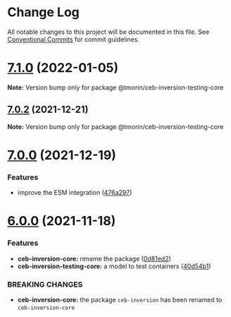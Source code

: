 # Change Log

All notable changes to this project will be documented in this file.
See [Conventional Commits](https://conventionalcommits.org) for commit guidelines.

# [7.1.0](https://github.com/tmorin/ceb/compare/v7.0.2...v7.1.0) (2022-01-05)

**Note:** Version bump only for package @tmorin/ceb-inversion-testing-core





## [7.0.2](https://github.com/tmorin/ceb/compare/v7.0.1...v7.0.2) (2021-12-21)

**Note:** Version bump only for package @tmorin/ceb-inversion-testing-core





# [7.0.0](https://github.com/tmorin/ceb/compare/v6.1.0...v7.0.0) (2021-12-19)


### Features

* improve the ESM integration ([476a297](https://github.com/tmorin/ceb/commit/476a297575e2311ba599ca678784f71d34666afd))





# [6.0.0](https://github.com/tmorin/ceb/compare/v5.0.2...v6.0.0) (2021-11-18)


### Features

* **ceb-inversion-core:** rename the package ([0d81ed2](https://github.com/tmorin/ceb/commit/0d81ed27d528890a5fc58e5410122a9480622c1e))
* **ceb-inversion-testing-core:** a model to test containers ([40d54b1](https://github.com/tmorin/ceb/commit/40d54b171889d23accc00a271db69e62bb0eef75))


### BREAKING CHANGES

* **ceb-inversion-core:** the package `ceb-inversion` has been renamed to `ceb-inversion-core`
